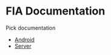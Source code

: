 # FIA Documentation

Pick documentation
- [Android](README.Android.md)
- [Server](README.Server.md)
